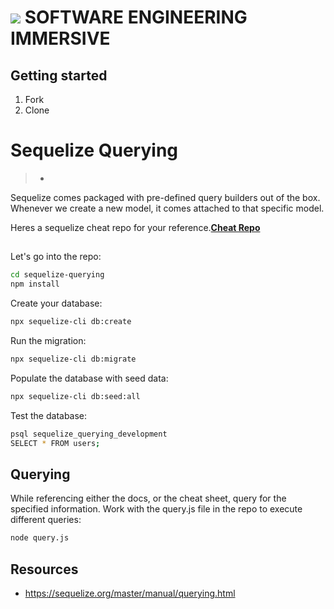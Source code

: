# ![](https://ga-dash.s3.amazonaws.com/production/assets/logo-9f88ae6c9c3871690e33280fcf557f33.png) SOFTWARE ENGINEERING IMMERSIVE

## Getting started

1. Fork
1. Clone

# Sequelize Querying

> - [](https://sequelize.org/master/manual/model-querying-basics.html)

Sequelize comes packaged with pre-defined query builders out of the box. Whenever we create a new model, it comes attached to that specific model.

Heres a sequelize cheat repo for your reference.**[Cheat Repo](https://github.com/SEI-R-10-5/Sequelize-Cheatsheet)**

##

Let's go into the repo:

```sh
cd sequelize-querying
npm install
```

Create your database:

```sh
npx sequelize-cli db:create
```

Run the migration:

```sh
npx sequelize-cli db:migrate
```

Populate the database with seed data:

```sh
npx sequelize-cli db:seed:all
```

Test the database:

```sh
psql sequelize_querying_development
SELECT * FROM users;
```

## Querying

While referencing either the docs, or the cheat sheet, query for the specified information. Work with the query.js file in the repo to execute different queries:

```sh
node query.js
```

## Resources

- https://sequelize.org/master/manual/querying.html
